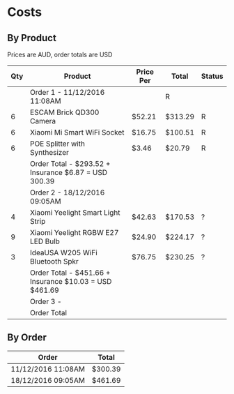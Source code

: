 # Costs

## By Product

Prices are AUD, order totals are USD

| Qty | Product                           | Price Per | Total | Status |
| --- | --------------------------------- | --------- | ----- | ----- |
|| Order 1 - 11/12/2016 11:08AM || R |
| 6   | ESCAM Brick QD300 Camera          | $52.21   | $313.29 | R |
| 6   | Xiaomi Mi Smart WiFi Socket       | $16.75   | $100.51 | R |
| 6   | POE Splitter with Synthesizer     | $3.46    | $20.79  | R |
|| Order Total - $293.52 + Insurance $6.87 = USD 300.39 |||
|| Order 2 - 18/12/2016 09:05AM || |
| 4   | Xiaomi Yeelight Smart Light Strip | $42.63   | $170.53 | ? |
| 9   | Xiaomi Yeelight RGBW E27 LED Bulb | $24.90   | $224.17 | ? |
| 3   | IdeaUSA W205 WiFi Bluetooth Spkr  | $76.75   | $230.25 | ? |
|| Order Total - $451.66 + Insurance $10.03 = USD $461.69 |||
|| Order 3 - || |
|| Order Total |||

## By Order
| Order              | Total   |
| ------------------ | ------- |
| 11/12/2016 11:08AM | $300.39 |
| 18/12/2016 09:05AM | $461.69 |
